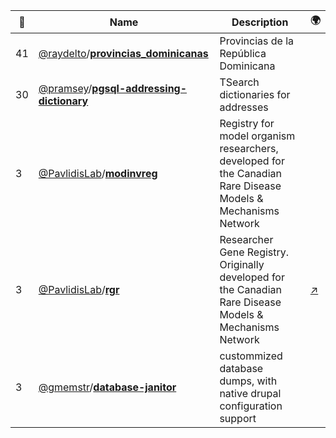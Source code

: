 |:star2: | Name | Description | 🌍|
|---|---|---|---|
|41|[@raydelto](https://github.com/raydelto)/[**provincias_dominicanas**](https://github.com/raydelto/provincias_dominicanas)|Provincias de la República Dominicana||
|30|[@pramsey](https://github.com/pramsey)/[**pgsql-addressing-dictionary**](https://github.com/pramsey/pgsql-addressing-dictionary)|TSearch dictionaries for addresses ||
|3|[@PavlidisLab](https://github.com/PavlidisLab)/[**modinvreg**](https://github.com/PavlidisLab/modinvreg)|Registry for model organism researchers, developed for the Canadian Rare Disease Models & Mechanisms Network||
|3|[@PavlidisLab](https://github.com/PavlidisLab)/[**rgr**](https://github.com/PavlidisLab/rgr)|Researcher Gene Registry. Originally developed for the Canadian Rare Disease Models & Mechanisms Network|[:arrow_upper_right:](http://rare-diseases-catalyst-network.ca/)|
|3|[@gmemstr](https://github.com/gmemstr)/[**database-janitor**](https://github.com/gmemstr/database-janitor)|custommized database dumps, with native drupal configuration support||

